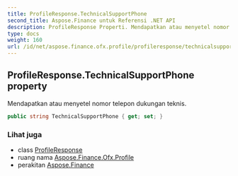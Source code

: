```yaml
---
title: ProfileResponse.TechnicalSupportPhone
second_title: Aspose.Finance untuk Referensi .NET API
description: ProfileResponse Properti. Mendapatkan atau menyetel nomor telepon dukungan teknis.
type: docs
weight: 160
url: /id/net/aspose.finance.ofx.profile/profileresponse/technicalsupportphone/
---
```

## ProfileResponse.TechnicalSupportPhone property

Mendapatkan atau menyetel nomor telepon dukungan teknis.

```csharp
public string TechnicalSupportPhone { get; set; }
```

### Lihat juga

* class [ProfileResponse](../)
* ruang nama [Aspose.Finance.Ofx.Profile](../../profileresponse/)
* perakitan [Aspose.Finance](../../../)


